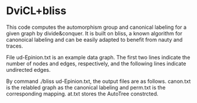# DviCL+bliss

This code computes the automorphism group and canonical labeling for a given graph by divide&conquer. It is built on bliss, a known algorithm for canonoical labeling and can be easily adapted to benefit from nauty and traces. 

File ud-Epinion.txt is an example data graph. The first two lines indicate the number of nodes and edges, respectively, and the following lines indicate undirected edges. 

By command  ./bliss ud-Epinion.txt, the output files are as follows. 
canon.txt is the relabled graph as the canonical labeling and perm.txt is the corresponding mapping.
at.txt stores the AutoTree constrcted. 
 
